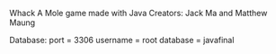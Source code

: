 Whack A Mole game made with Java 
Creators: Jack Ma and Matthew Maung

Database:
port = 3306
username = root
database = javafinal 
